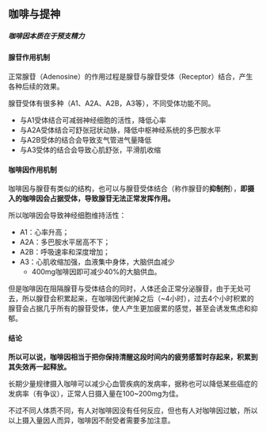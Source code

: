 ## 咖啡与提神

##### 咖啡因本质在于预支精力

#### 腺苷作用机制

正常腺苷（Adenosine）的作用过程是腺苷与腺苷受体（Receptor）结合，产生各种后续的效果。

腺苷受体有很多种（A1、A2A、A2B，A3等），不同受体功能不同。

- 与A1受体结合可减弱神经细胞的活性，降低心率
- 与A2A受体结合可舒张冠状动脉，降低中枢神经系统的多巴胺水平
- 与A2B受体的结合会导致支气管进气量降低
- 与A3受体的结合会导致心肌舒张，平滑肌收缩

#### 咖啡因作用机制

咖啡因与腺苷有类似的结构，也可以与腺苷受体结合（称作腺苷的**抑制剂**），**即摄入的咖啡因会占据受体，导致腺苷无法正常发挥作用。**

所以咖啡因会导致神经细胞维持活性：

- A1：心率升高；
- A2A：多巴胺水平居高不下；
- A2B：呼吸速率和深度增加；
- A3：心肌收缩加强，血液集中身体，大脑供血减少
    - 400mg咖啡因即可减少40%的大脑供血。

但是咖啡因在阻隔腺苷与受体结合的同时，人体还会正常分泌腺苷，由于无处可去，所以腺苷会积累起来，在咖啡因代谢掉之后（~4小时），过去4个小时积累的腺苷会占据几乎所有的腺苷受体，使人产生更加疲累的感觉，甚至会诱发焦虑和抑郁。

#### 结论

**所以可以说，咖啡因相当于把你保持清醒这段时间内的疲劳感暂时存起来，积累到其失效再一起释放。**

长期少量规律摄入咖啡可以减少心血管疾病的发病率，据称也可以降低某些癌症的发病率（有争议），正常人日摄入量在100~200mg为佳。

不过不同人体质不同，有人对咖啡因没有任何反应，但也有人对咖啡因过敏，所以以上摄入量因人而异，咖啡因不耐受者需要多加注意。